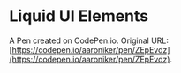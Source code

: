 # Liquid UI Elements

A Pen created on CodePen.io. Original URL: [https://codepen.io/aaroniker/pen/ZEpEvdz](https://codepen.io/aaroniker/pen/ZEpEvdz).


